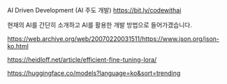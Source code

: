 AI Driven Development (AI 주도 개발)
https://bit.ly/codewithai

현재의 AI를 간단히 소개하고 AI를 활용한 개발 방법으로 들어가겠습니다.

https://web.archive.org/web/20070220031511/https://www.json.org/json-ko.html

https://heidloff.net/article/efficient-fine-tuning-lora/

https://huggingface.co/models?language=ko&sort=trending
